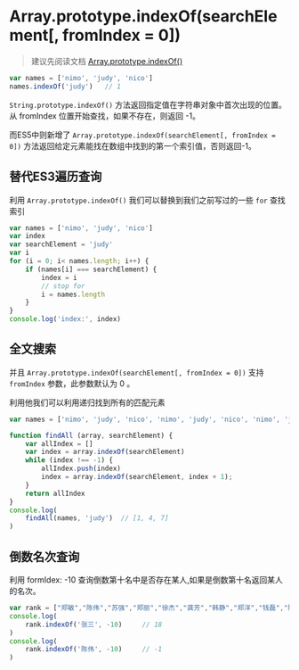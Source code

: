 # Array.prototype.indexOf(searchElement[, fromIndex = 0])

> 建议先阅读文档 [Array.prototype.indexOf()](https://developer.mozilla.org/zh-CN/docs/Web/JavaScript/Reference/Global_Objects/Array/indexOf)

````js
var names = ['nimo', 'judy', 'nico']
names.indexOf('judy')   // 1
````

`String.prototype.indexOf()` 方法返回指定值在字符串对象中首次出现的位置。从 fromIndex 位置开始查找，如果不存在，则返回 -1。

而ES5中则新增了 `Array.prototype.indexOf(searchElement[, fromIndex = 0])` 方法返回给定元素能找在数组中找到的第一个索引值，否则返回-1。

## 替代ES3遍历查询

利用 `Array.prototype.indexOf()` 我们可以替换到我们之前写过的一些 `for` 查找索引

````js
var names = ['nimo', 'judy', 'nico']
var index
var searchElement = 'judy'
var i
for (i = 0; i< names.length; i++) {
    if (names[i] === searchElement) {
        index = i
        // stop for
        i = names.length
    }
}
console.log('index:', index)
````

## 全文搜索

并且 `Array.prototype.indexOf(searchElement[, fromIndex = 0])` 支持 `fromIndex` 参数，此参数默认为 0 。

利用他我们可以利用递归找到所有的匹配元素

````js
var names = ['nimo', 'judy', 'nico', 'nimo', 'judy', 'nico', 'nimo', 'judy', 'nico']

function findAll (array, searchElement) {
    var allIndex = []
    var index = array.indexOf(searchElement)
    while (index !== -1) {
        allIndex.push(index)
        index = array.indexOf(searchElement, index + 1);
    }
    return allIndex
}
console.log(
    findAll(names, 'judy')  // [1, 4, 7]
)
````


## 倒数名次查询

利用 formIdex: -10 查询倒数第十名中是否存在某人,如果是倒数第十名返回某人的名次。

````js
var rank = ["郑敏","陈伟","苏强","郑丽","徐杰","龚芳","韩静","郑洋","钱磊","陆勇","廖秀英","罗秀英","宋霞","赖明","魏军","易娜","江明","邹超","张三","薛娜","宋强","曹艳"]
console.log(
    rank.indexOf('张三', -10)     // 18
)
console.log(
    rank.indexOf('陈伟', -10)     // -1
)
````
